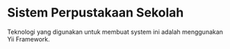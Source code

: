 Sistem Perpustakaan Sekolah
============================

Teknologi yang digunakan untuk membuat system ini adalah menggunakan Yii Framework.